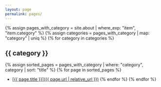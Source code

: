 ```yaml
---
layout: page
permalink: pages/
---
```


{% assign pages_with_category = site.about | where_exp: "item", "item.category" %}
{% assign categories = pages_with_category | map: "category" | uniq %}
{% for category in categories %}
## {{ category }}
{% assign sorted_pages = pages_with_category | where: "category", category | sort: "title" %}
{% for page in sorted_pages %}
* <a href="{{ page.url | relative_url }}"> [{{ page.title }}]({{ page.url | relative_url }})</a>
{% endfor %}
{% endfor %}